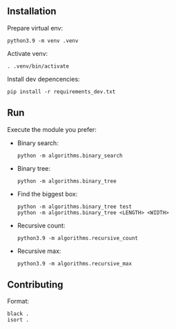 ## Installation

Prepare virtual env:

    python3.9 -m venv .venv

Activate venv:

    . .venv/bin/activate

Install dev depencencies:

    pip install -r requirements_dev.txt

## Run

Execute the module you prefer:

* Binary search:

      python -m algorithms.binary_search

* Binary tree:

      python -m algorithms.binary_tree

* Find the biggest box:

      python -m algorithms.binary_tree test
      python -m algorithms.binary_tree <LENGTH> <WIDTH>

* Recursive count:

      python3.9 -m algorithms.recursive_count

* Recursive max:

      python3.9 -m algorithms.recursive_max

## Contributing

Format:

    black .
    isort .
